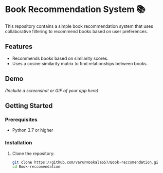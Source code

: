 # Book Recommendation System 📚

This repository contains a simple book recommendation system that uses collaborative filtering to recommend books based on user preferences.

## Features
- Recommends books based on similarity scores.
- Uses a cosine similarity matrix to find relationships between books.

## Demo
*(Include a screenshot or GIF of your app here)*

## Getting Started

### Prerequisites
- Python 3.7 or higher

### Installation
1. Clone the repository:
   ```bash
   git clone https://github.com/VarunNookala657/Book-reccomendation.git
   cd Book-reccomendation

